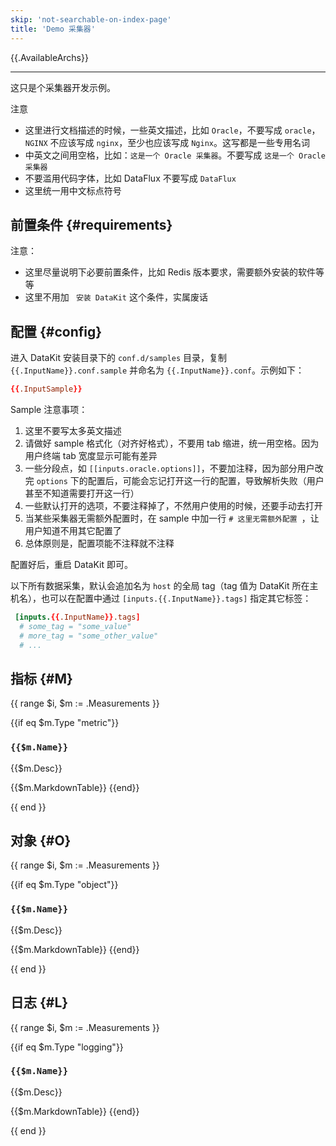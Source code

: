 ```yaml
---
skip: 'not-searchable-on-index-page'
title: 'Demo 采集器'
---
```


{{.AvailableArchs}}

---

这只是个采集器开发示例。

注意

- 这里进行文档描述的时候，一些英文描述，比如 `Oracle`，不要写成 `oracle`，`NGINX` 不应该写成 `nginx`，至少也应该写成 `Nginx`。这写都是一些专用名词
- 中英文之间用空格，比如：` 这是一个 Oracle 采集器 `。不要写成 ` 这是一个 Oracle 采集器 `
- 不要滥用代码字体，比如 DataFlux 不要写成 `DataFlux`
- 这里统一用中文标点符号

## 前置条件 {#requirements}

注意：

- 这里尽量说明下必要前置条件，比如 Redis 版本要求，需要额外安装的软件等等
- 这里不用加 ` 安装 DataKit` 这个条件，实属废话

## 配置 {#config}

进入 DataKit 安装目录下的 `conf.d/samples` 目录，复制 `{{.InputName}}.conf.sample` 并命名为 `{{.InputName}}.conf`。示例如下：

```toml
{{.InputSample}} 
```

Sample 注意事项：

1. 这里不要写太多英文描述
2. 请做好 sample 格式化（对齐好格式），不要用 tab 缩进，统一用空格。因为用户终端 tab 宽度显示可能有差异
3. 一些分段点，如 `[[inputs.oracle.options]]`，不要加注释，因为部分用户改完 `options` 下的配置后，可能会忘记打开这一行的配置，导致解析失败（用户甚至不知道需要打开这一行）
4. 一些默认打开的选项，不要注释掉了，不然用户使用的时候，还要手动去打开
5. 当某些采集器无需额外配置时，在 sample 中加一行 `# 这里无需额外配置 `，让用户知道不用其它配置了
6. 总体原则是，配置项能不注释就不注释

配置好后，重启 DataKit 即可。

以下所有数据采集，默认会追加名为 `host` 的全局 tag（tag 值为 DataKit 所在主机名），也可以在配置中通过 `[inputs.{{.InputName}}.tags]` 指定其它标签：

``` toml
 [inputs.{{.InputName}}.tags]
  # some_tag = "some_value"
  # more_tag = "some_other_value"
  # ...
```

## 指标 {#M}

{{ range $i, $m := .Measurements }}

{{if eq $m.Type "metric"}}

### `{{$m.Name}}`
{{$m.Desc}}

{{$m.MarkdownTable}}
{{end}}

{{ end }}

## 对象 {#O}

{{ range $i, $m := .Measurements }}

{{if eq $m.Type "object"}}

### `{{$m.Name}}`

{{$m.Desc}}

{{$m.MarkdownTable}}
{{end}}

{{ end }}

## 日志 {#L}

{{ range $i, $m := .Measurements }}

{{if eq $m.Type "logging"}}

### `{{$m.Name}}`

{{$m.Desc}}

{{$m.MarkdownTable}}
{{end}}

{{ end }}
